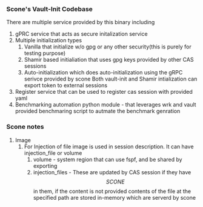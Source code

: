 ### Scone's Vault-Init Codebase

There are multiple service provided by this binary including
1. gPRC service that acts as secure initalization service
2. Multiple initialization types
   1. Vanilla that initialize w/o gpg or any other security(this is purely for testing purpose)
   2. Shamir based initialiation that uses gpg keys provided by other CAS sessions
   3. Auto-initialization which does auto-initialization using the gRPC serivce provided by scone
   Both vault-init and Shamir intialization can export token to external sessions
3. Register service that can be used to register cas session with provided yaml
4. Benchmarking automation python module - that leverages wrk and vault provided benchmaring script to autmate the benchmark genration
### Scone notes
1. Image
   1. For Injection of file image is used in session description. It can have injection_file or volume
      1. volume - system region that can use fspf, and be shared by exporting 
      2. injection_files - These are updated by CAS session if they have $$SCONE$$ in them, if the content is not provided
        contents of the file at the specified path are stored in-memory which are serverd by scone